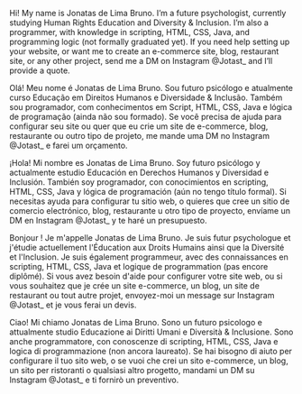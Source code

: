 Hi! My name is Jonatas de Lima Bruno. I’m a future psychologist, currently studying Human Rights Education and Diversity & Inclusion. I’m also a programmer, with knowledge in scripting, HTML, CSS, Java, and programming logic (not formally graduated yet).
If you need help setting up your website, or want me to create an e-commerce site, blog, restaurant site, or any other project, send me a DM on Instagram @Jotast_ and I’ll provide a quote.


Olá! Meu nome é Jonatas de Lima Bruno. Sou futuro psicólogo e atualmente curso Educação em Direitos Humanos e Diversidade & Inclusão. Também sou programador, com conhecimentos em Script, HTML, CSS, Java e lógica de programação (ainda não sou formado).
Se você precisa de ajuda para configurar seu site ou quer que eu crie um site de e-commerce, blog, restaurante ou outro tipo de projeto, me mande uma DM no Instagram @Jotast_ e farei um orçamento.

¡Hola! Mi nombre es Jonatas de Lima Bruno. Soy futuro psicólogo y actualmente estudio Educación en Derechos Humanos y Diversidad e Inclusión. También soy programador, con conocimientos en scripting, HTML, CSS, Java y lógica de programación (aún no tengo título formal).
Si necesitas ayuda para configurar tu sitio web, o quieres que cree un sitio de comercio electrónico, blog, restaurante u otro tipo de proyecto, envíame un DM en Instagram @Jotast_ y te haré un presupuesto.

Bonjour ! Je m'appelle Jonatas de Lima Bruno. Je suis futur psychologue et j'étudie actuellement l'Éducation aux Droits Humains ainsi que la Diversité et l'Inclusion.
Je suis également programmeur, avec des connaissances en scripting, HTML, CSS, Java et logique de programmation (pas encore diplômé).
Si vous avez besoin d'aide pour configurer votre site web, ou si vous souhaitez que je crée un site e-commerce, un blog, un site de restaurant ou tout autre projet, envoyez-moi un message sur Instagram @Jotast_ et je vous ferai un devis.

Ciao! Mi chiamo Jonatas de Lima Bruno. Sono un futuro psicologo e attualmente studio Educazione ai Diritti Umani e Diversità & Inclusione.
Sono anche programmatore, con conoscenze di scripting, HTML, CSS, Java e logica di programmazione (non ancora laureato).
Se hai bisogno di aiuto per configurare il tuo sito web, o se vuoi che crei un sito e-commerce, un blog, un sito per ristoranti o qualsiasi altro progetto, mandami un DM su Instagram @Jotast_ e ti fornirò un preventivo.
